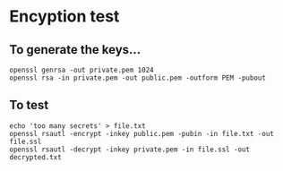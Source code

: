 # Encyption test

## To generate the keys...

	openssl genrsa -out private.pem 1024
	openssl rsa -in private.pem -out public.pem -outform PEM -pubout

## To test

	echo 'too many secrets' > file.txt
	openssl rsautl -encrypt -inkey public.pem -pubin -in file.txt -out file.ssl
	openssl rsautl -decrypt -inkey private.pem -in file.ssl -out decrypted.txt

